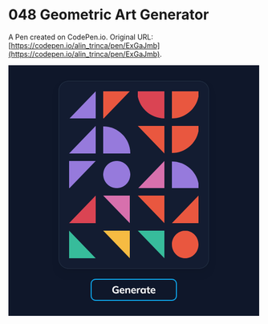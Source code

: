 # 048 Geometric Art Generator

A Pen created on CodePen.io. Original URL: [https://codepen.io/alin_trinca/pen/ExGaJmb](https://codepen.io/alin_trinca/pen/ExGaJmb).

![Geometric Art Generator Screenshot](geometric-art-generator.png)
